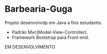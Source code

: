 # Barbearia-Guga

Projeto desenvolvidp em Java a fins estudantis.

- Padrão Mvc(Model-View-Controller).
- Framework Bootstrap para Front-end.

EM DESENVOLVIMENTO
